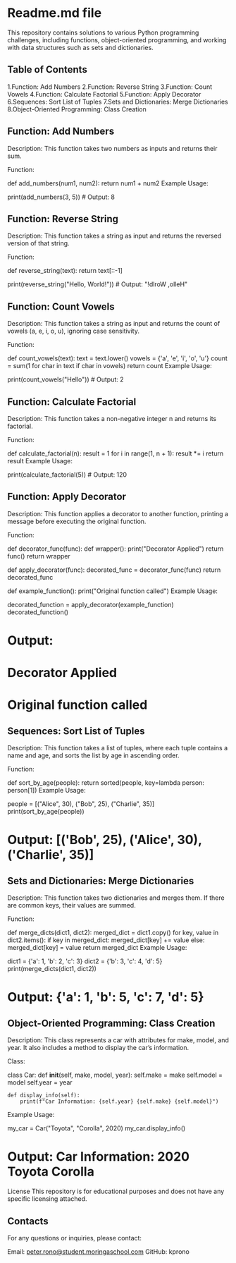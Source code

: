 # Readme.md file 
This repository contains solutions to various Python programming challenges, including functions, object-oriented programming, and working with data structures such as sets and dictionaries.

## Table of Contents
1.Function: Add Numbers
2.Function: Reverse String
3.Function: Count Vowels
4.Function: Calculate Factorial
5.Function: Apply Decorator
6.Sequences: Sort List of Tuples
7.Sets and Dictionaries: Merge Dictionaries
8.Object-Oriented Programming: Class Creation
## Function: Add Numbers
Description:
This function takes two numbers as inputs and returns their sum.

Function:

def add_numbers(num1, num2):
    return num1 + num2
Example Usage:

print(add_numbers(3, 5))  # Output: 8
## Function: Reverse String
Description:
This function takes a string as input and returns the reversed version of that string.

Function:

def reverse_string(text):
    return text[::-1]

print(reverse_string("Hello, World!"))  # Output: "!dlroW ,olleH"
## Function: Count Vowels
Description:
This function takes a string as input and returns the count of vowels (a, e, i, o, u), ignoring case sensitivity.

Function:

def count_vowels(text):
    text = text.lower()
    vowels = {'a', 'e', 'i', 'o', 'u'}
    count = sum(1 for char in text if char in vowels)
    return count
Example Usage:

print(count_vowels("Hello"))  # Output: 2
## Function: Calculate Factorial
Description:
This function takes a non-negative integer n and returns its factorial.

Function:

def calculate_factorial(n):
    result = 1
    for i in range(1, n + 1):
        result *= i
    return result
Example Usage:

print(calculate_factorial(5))  # Output: 120
## Function: Apply Decorator
Description:
This function applies a decorator to another function, printing a message before executing the original function.

Function:

def decorator_func(func):
    def wrapper():
        print("Decorator Applied")
        return func()
    return wrapper

def apply_decorator(func):
    decorated_func = decorator_func(func)
    return decorated_func

def example_function():
    print("Original function called")
Example Usage:

decorated_function = apply_decorator(example_function)
decorated_function()
# Output:
# Decorator Applied
# Original function called

## Sequences: Sort List of Tuples
Description:
This function takes a list of tuples, where each tuple contains a name and age, and sorts the list by age in ascending order.

Function:

def sort_by_age(people):
    return sorted(people, key=lambda person: person[1])
Example Usage:

people = [("Alice", 30), ("Bob", 25), ("Charlie", 35)]
print(sort_by_age(people))
# Output: [('Bob', 25), ('Alice', 30), ('Charlie', 35)]

## Sets and Dictionaries: Merge Dictionaries
Description:
This function takes two dictionaries and merges them. If there are common keys, their values are summed.

Function:

def merge_dicts(dict1, dict2):
    merged_dict = dict1.copy()
    for key, value in dict2.items():
        if key in merged_dict:
            merged_dict[key] += value
        else:
            merged_dict[key] = value
    return merged_dict
Example Usage:

dict1 = {'a': 1, 'b': 2, 'c': 3}
dict2 = {'b': 3, 'c': 4, 'd': 5}
print(merge_dicts(dict1, dict2))
# Output: {'a': 1, 'b': 5, 'c': 7, 'd': 5} 

## Object-Oriented Programming: Class Creation
Description:
This class represents a car with attributes for make, model, and year. It also includes a method to display the car’s information.

Class:

class Car:
    def __init__(self, make, model, year):
        self.make = make
        self.model = model
        self.year = year

    def display_info(self):
        print(f"Car Information: {self.year} {self.make} {self.model}")
Example Usage:

my_car = Car("Toyota", "Corolla", 2020)
my_car.display_info()
# Output: Car Information: 2020 Toyota Corolla
License
This repository is for educational purposes and does not have any specific licensing attached.

## Contacts
For any questions or inquiries, please contact:

Email: peter.rono@student.moringaschool.com
GitHub: kprono
